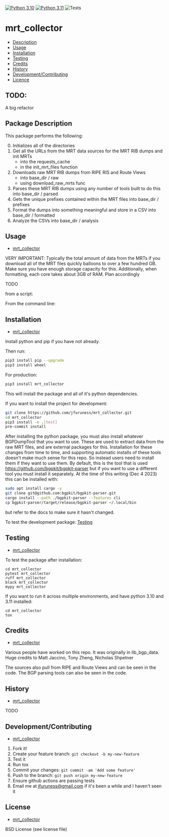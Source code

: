 [![Python 3.10](https://img.shields.io/badge/python-3.10-blue.svg)](https://www.python.org/downloads/release/python-3100/)
[![Python 3.11](https://img.shields.io/badge/python-3.11-blue.svg)](https://www.python.org/downloads/release/python-3110/)
![Tests](https://github.com/jfuruness/mrt_collector/actions/workflows/tests.yml/badge.svg)

# mrt\_collector

* [Description](#package-description)
* [Usage](#usage)
* [Installation](#installation)
* [Testing](#testing)
* [Credits](#credits)
* [History](#history)
* [Development/Contributing](#developmentcontributing)
* [Licence](#license)

## TODO:

A big refactor


## Package Description

This package performs the following:

0. Initializes all of the directories
1. Get all the URLs from the MRT data sources for the MRT RIB dumps and init MRTs
    * into the requests\_cache
    * in the init_mrt_files function
1. Downloads raw MRT RIB dumps from RIPE RIS and Route Views
    * into base\_dir / raw
    * using download\_raw\_mrts func
2. Parses these MRT RIB dumps using any number of tools built to do this into base\_dir / parsed
3. Gets the unique prefixes contained within the MRT files into base\_dir / prefixes
4. Format the dumps into something meaningful and store in a CSV into base\_dir / formatted
5. Analyze the CSVs into base\_dir / analysis

## Usage
* [mrt\_collector](#mrt\_collector)

VERY IMPORTANT:
Typically the total amount of data from the MRTs if you download all of the MRT files quickly balloons to over a few hundred GB.
Make sure you have enough storage capacity for this.
Additionally, when formatting, each core takes about 3GB of RAM. Plan accordingly

TODO

from a script:

From the command line:

## Installation
* [mrt\_collector](#mrt\_collector)

Install python and pip if you have not already.

Then run:

```bash
pip3 install pip --upgrade
pip3 install wheel
```

For production:

```bash
pip3 install mrt_collector
```

This will install the package and all of it's python dependencies.

If you want to install the project for development:
```bash
git clone https://github.com/jfuruness/mrt_collector.git
cd mrt_collector
pip3 install -e .[test]
pre-commit install
```

After installing the python package, you must also install whatever BGPDumpTool
that you want to use.
These are used to extract data from the raw MRT files, and are external packages for this.
Installation for these changes from time to time, and supporting automatic installs of
these tools doesn't make much sense for this repo.
So instead users need to install them if they want to use them.
By default, this is the tool that is used https://github.com/bgpkit/bgpkit-parser
but if you want to use a different tool you must install it separately.
At the time of this writing (Dec 4 2023) this can be installed with:

```bash
sudo apt install cargo -y
git clone git@github.com:bgpkit/bgpkit-parser.git
cargo install --path ./bgpkit-parser --features cli
cp bgpkit-parser/target/release/bgpkit-parser ~/.local/bin
```

but refer to the docs to make sure it hasn't changed.

To test the development package: [Testing](#testing)


## Testing
* [mrt\_collector](#mrt\_collector)

To test the package after installation:

```
cd mrt_collector
pytest mrt_collector
ruff mrt_collector
black mrt_collector
mypy mrt_collector
```

If you want to run it across multiple environments, and have python 3.10 and 3.11 installed:

```
cd mrt_collector
tox
```

## Credits
* [mrt\_collector](#mrt\_collector)

Various people have worked on this repo.
It was originally in lib_bgp_data.
Huge credits to Matt Jaccino, Tony Zheng, Nicholas Shpetner

The sources also pull from RIPE and Route Views and can be seen in the code.
The BGP parsing tools can also be seen in the code.

## History
* [mrt\_collector](#mrt\_collector)

TODO

## Development/Contributing
* [mrt\_collector](#mrt\_collector)

1. Fork it!
2. Create your feature branch: `git checkout -b my-new-feature`
3. Test it
5. Run tox
6. Commit your changes: `git commit -am 'Add some feature'`
7. Push to the branch: `git push origin my-new-feature`
8. Ensure github actions are passing tests
9. Email me at jfuruness@gmail.com if it's been a while and I haven't seen it

## License
* [mrt\_collector](#mrt\_collector)

BSD License (see license file)
